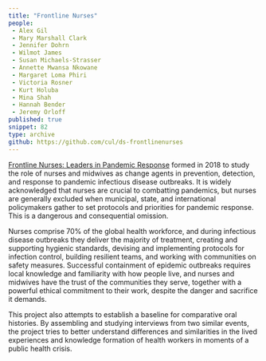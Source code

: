 ```yaml
---
title: "Frontline Nurses"
people:
 - Alex Gil
 - Mary Marshall Clark
 - Jennifer Dohrn
 - Wilmot James
 - Susan Michaels-Strasser
 - Annette Mwansa Nkowane
 - Margaret Loma Phiri
 - Victoria Rosner
 - Kurt Holuba
 - Mina Shah
 - Hannah Bender
 - Jeremy Orloff
published: true
snippet: 82
type: archive
github: https://github.com/cul/ds-frontlinenurses
---
```


[Frontline Nurses: Leaders in Pandemic Response](https://frontlinenurses.columbia.edu/) formed in 2018 to study the role of nurses and midwives as change agents in prevention, detection, and response to pandemic infectious disease outbreaks. It is widely acknowledged that nurses are crucial to combatting pandemics, but nurses are generally excluded when municipal, state, and international policymakers gather to set protocols and priorities for pandemic response. This is a dangerous and consequential omission.

Nurses comprise 70% of the global health workforce, and during infectious disease outbreaks they deliver the majority of treatment, creating and supporting hygienic standards, devising and implementing protocols for infection control, building resilient teams, and working with communities on safety measures. Successful containment of epidemic outbreaks requires local knowledge and familiarity with how people live, and nurses and midwives have the trust of the communities they serve, together with a powerful ethical commitment to their work, despite the danger and sacrifice it demands.

This project also attempts to establish a baseline for comparative oral histories. By assembling and studying interviews from two similar events, the project tries to better understand differences and similarities in the lived experiences and knowledge formation of health workers in moments of a public health crisis. 

